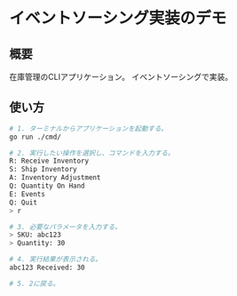 # イベントソーシング実装のデモ

## 概要
在庫管理のCLIアプリケーション。
イベントソーシングで実装。

## 使い方
```bash
# 1. ターミナルからアプリケーションを起動する。
go run ./cmd/

# 2. 実行したい操作を選択し、コマンドを入力する。
R: Receive Inventory
S: Ship Inventory
A: Inventory Adjustment
Q: Quantity On Hand
E: Events
Q: Quit
> r

# 3. 必要なパラメータを入力する。
> SKU: abc123
> Quantity: 30

# 4. 実行結果が表示される。
abc123 Received: 30

# 5. 2に戻る。
```
